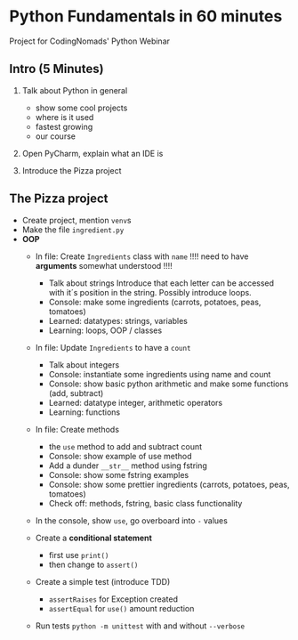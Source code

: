 # Python Fundamentals in 60 minutes

Project for CodingNomads' Python Webinar

## Intro (5 Minutes)

1) Talk about Python in general
    * show some cool projects
    * where is it used
    * fastest growing
    * our course
    
2) Open PyCharm, explain what an IDE is

3) Introduce the Pizza project

## The Pizza project

* Create project, mention `venv`s
* Make the file `ingredient.py`
* **OOP**
    * In file: Create `Ingredients` class with `name`
        !!!! need to have **arguments** somewhat understood !!!!
        * Talk about strings Introduce that each letter can be accessed with it´s position in the string. Possibly introduce loops.
        * Console: make some ingredients (carrots, potatoes, peas, tomatoes)
        * Learned: datatypes: strings, variables
        * Learning: loops, OOP / classes
    * In file: Update `Ingredients` to have a `count`
        * Talk about integers
        * Console: instantiate some ingredients using name and count
        * Console: show basic python arithmetic and make some functions (add, subtract)
        * Learned: datatype integer, arithmetic operators
        * Learning: functions
    * In file: Create methods
        * the `use` method to add and subtract count
        * Console: show example of use method
        * Add a dunder `__str__` method using fstring
        * Console: show some fstring examples
        * Console: show some prettier ingredients (carrots, potatoes, peas, tomatoes)
        * Check off: methods, fstring, basic class functionality
        
    * In the console, show `use`, go overboard into `-` values
    * Create a **conditional statement**
        - first use `print()`
        - then change to `assert()`
    * Create a simple test (introduce TDD)
        - `assertRaises` for Exception created
        - `assertEqual` for `use()` amount reduction
    * Run tests `python -m unittest` with and without `--verbose`